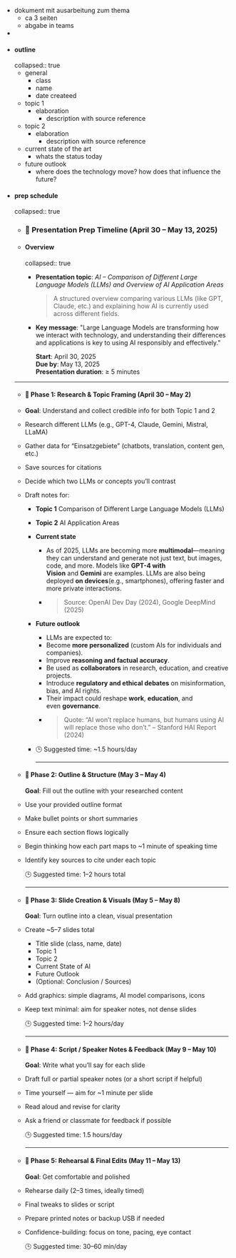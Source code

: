 - dokument mit ausarbeitung zum thema
	- ca 3 seiten
	- abgabe in teams
-
- #### outline
  collapsed:: true
	- general
		- class
		- name
		- date createed
	- topic 1
		- elaboration
			- description with source reference
	- topic 2
		- elaboration
			- description with source reference
	- current state of the art
		- whats the status today
	- future outlook
		- where does the technology move? how does that influence the future?
- #### prep schedule
  collapsed:: true
	- ### 📅 **Presentation Prep Timeline (April 30 – May 13, 2025)**
	- #### Overview
	  collapsed:: true
		- **Presentation topic**: *AI – Comparison of Different Large Language Models (LLMs) and Overview of AI Application Areas*
		  >A structured overview comparing various LLMs (like GPT, Claude, etc.) and explaining how AI is currently used across different fields.
		- **Key message**: "Large Language Models are transforming how we interact with technology, and understanding their differences and applications is key to using AI responsibly and effectively."
		  
		  **Start**: April 30, 2025  
		  **Due by**: May 13, 2025  
		  **Presentation duration**: ≥ 5 minutes
	- ---
	- #### 📍 **Phase 1: Research & Topic Framing (April 30 – May 2)**
	- **Goal**: Understand and collect credible info for both Topic 1 and 2
	- Research different LLMs (e.g., GPT-4, Claude, Gemini, Mistral, LLaMA)
	- Gather data for “Einsatzgebiete” (chatbots, translation, content gen, etc.)
	- Save sources for citations
	- Decide which two LLMs or concepts you’ll contrast
	- Draft notes for:
		- **Topic 1** Comparison of Different Large Language Models (LLMs)
		- **Topic 2** AI Application Areas
		- **Current state**
			- As of 2025, LLMs are becoming more **multimodal**—meaning they can understand and generate not just text, but images, code, and more. Models like **GPT-4 with Vision** and **Gemini** are examples. LLMs are also being deployed **on devices**(e.g., smartphones), offering faster and more private interactions.
			- >Source: OpenAI Dev Day (2024), Google DeepMind (2025)
		- **Future outlook**
			- LLMs are expected to:
			- Become **more personalized** (custom AIs for individuals and companies).
			- Improve **reasoning and factual accuracy**.
			- Be used as **collaborators** in research, education, and creative projects.
			- Introduce **regulatory and ethical debates** on misinformation, bias, and AI rights.
			- Their impact could reshape **work**, **education**, and even **governance**.
			- > Quote: “AI won’t replace humans, but humans using AI will replace those who don’t.” – Stanford HAI Report (2024)
		- 🕒 Suggested time: ~1.5 hours/day
		  
		  ---
	- #### 📍 **Phase 2: Outline & Structure (May 3 – May 4)**  
	  **Goal**: Fill out the outline with your researched content
	- Use your provided outline format
	- Make bullet points or short summaries
	- Ensure each section flows logically
	- Begin thinking how each part maps to ~1 minute of speaking time
	- Identify key sources to cite under each topic
	  
	  🕒 Suggested time: 1–2 hours total
	  
	  ---
	- #### 📍 **Phase 3: Slide Creation & Visuals (May 5 – May 8)**  
	  **Goal**: Turn outline into a clean, visual presentation
	- Create ~5–7 slides total
		- Title slide (class, name, date)
		- Topic 1
		- Topic 2
		- Current State of AI
		- Future Outlook
		- (Optional: Conclusion / Sources)
	- Add graphics: simple diagrams, AI model comparisons, icons
	- Keep text minimal: aim for speaker notes, not dense slides
	  
	  🕒 Suggested time: 1–2 hours/day
	  
	  ---
	- #### 📍 **Phase 4: Script / Speaker Notes & Feedback (May 9 – May 10)**  
	  **Goal**: Write what you’ll say for each slide
	- Draft full or partial speaker notes (or a short script if helpful)
	- Time yourself — aim for ~1 minute per slide
	- Read aloud and revise for clarity
	- Ask a friend or classmate for feedback if possible
	  
	  🕒 Suggested time: 1.5 hours/day
	  
	  ---
	- #### 📍 **Phase 5: Rehearsal & Final Edits (May 11 – May 13)**  
	  **Goal**: Get comfortable and polished
	- Rehearse daily (2–3 times, ideally timed)
	- Final tweaks to slides or script
	- Prepare printed notes or backup USB if needed
	- Confidence-building: focus on tone, pacing, eye contact
	  
	  🕒 Suggested time: 30–60 min/day